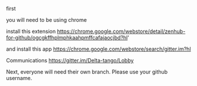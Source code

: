
first

you will need to be using chrome

install this extension 
https://chrome.google.com/webstore/detail/zenhub-for-github/ogcgkffhplmphkaahpmffcafajaocjbd?hl'

and install this app
https://chrome.google.com/webstore/search/gitter.im?hl

Communications
https://gitter.im/Delta-tango/Lobby

Next, everyone will need their own branch. Please use your github username.
